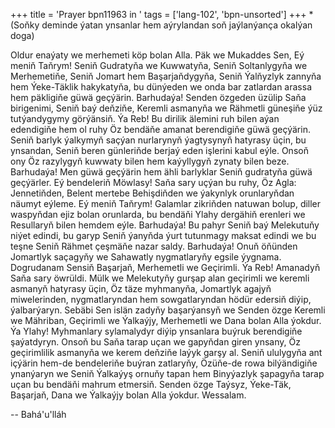 +++
title = 'Prayer bpn11963 in '
tags = ['lang-102', 'bpn-unsorted']
+++
*(Soňky deminde ýatan ynsanlar hem aýrylandan soň jaýlanýança okalýan doga)

Oldur enaýaty we merhemeti köp bolan Alla.
    Päk we Mukaddes Sen, Eý meniň Taňrym! Seniň Gudratyňa we Kuwwatyňa, Seniň Soltanlygyňa we Merhemetiňe, Seniň Jomart hem Başarjaňdygyňa, Seniň Ýalňyzlyk zannyňa hem Ýeke-Täklik hakykatyňa, bu dünýeden we onda bar zatlardan arassa hem päkligiňe güwä geçýärin.
    Barhudaýa! Senden özgeden üzülip Saňa birigenimi, Seniň baý deňziňe, Keremli asmanyňa we Rähmetli güneşiňe ýüz tutýandygymy görýänsiň.
    Ýa Reb! Bu dirilik älemini ruh bilen aýan edendigiňe hem ol ruhy Öz bendäňe amanat berendigiňe güwä geçýärin. Seniň barlyk ýalkymyň saçýan nurlarynyň ýagtysynyň hatyrasy üçin, bu ynsandan, Seniň beren günleriňde berjaý eden işlerini kabul eýle. Onsoň ony Öz razylygyň kuwwaty bilen hem kaýyllygyň zynaty bilen beze.
    Barhudaýa! Men güwä geçýärin hem ähli barlyklar Seniň gudratyňa güwä geçýärler.
    Eý bendeleriň Möwlasy! Saňa sary uçýan bu ruhy, Öz Agla: Jennetiňden, Belent mertebe Behişdiňden we ýakynlyk orunlaryňdan näumyt eýleme.
    Eý meniň Taňrym! Galamlar zikriňden natuwan bolup, diller waspyňdan ejiz bolan orunlarda, bu bendäňi Ylahy dergähiň erenleri we Resullaryň bilen hemdem eýle.
    Barhudaýa! Bu pahyr Seniň baý Melekutuňy niýet edindi, bu garyp Seniň ýanyňda ýurt tutunmagy maksat edindi we bu teşne Seniň Rähmet çeşmäňe nazar saldy.
    Barhudaýa! Onuň öňünden Jomartlyk saçagyňy we Sahawatly nygmatlaryňy egsile ýygnama. Dogrudanam Sensiň Başarjaň, Merhemetli we Geçirimli.
    Ýa Reb! Amanadyň Saňa sary öwrüldi. Mülk we Melekutyňy gurşap alan geçirimli we keremli asmanyň hatyrasy üçin, Öz täze myhmanyňa, Jomartlyk agajyň miwelerinden, nygmatlaryndan hem sowgatlaryndan hödür edersiň diýip, ýalbarýaryn. Sebäbi Sen islän zadyňy başarýansyň we Senden özge Keremli we Mähriban, Geçirimli we Ýalkaýjy, Merhemetli we Dana bolan Alla ýokdur.
    Ýa Ylahy! Myhmanlary sylamalydyr diýip ynsanlara buýruk berendigiňe şaýatdyryn. Onsoň bu Saňa tarap uçan we gapyňdan giren ynsany, Öz geçirimlilik asmanyňa we kerem deňziňe laýyk garşy al. Seniň ululygyňa ant içýärin hem-de bendeleriňe buýran zatlaryňy, Özüňe-de rowa bilýändigiňe ynanýaryn we Seniň Ýalkaýyş ornuňy tapan hem Binyýazlyk şapagyňa tarap uçan bu bendäňi mahrum etmersiň. Senden özge Taýsyz, Ýeke-Täk, Başarjaň, Dana we Ýalkaýjy bolan Alla ýokdur. Wessalam.

-- Bahá'u'lláh
